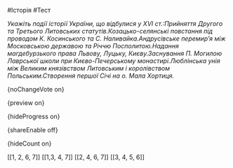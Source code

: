 #Історія #Тест

*Укажіть події історії України, що відбулися у XVI ст.:Прийняття Другого та Третього Литовських статутів.Козацько-селянські повстання під проводом К. Косинського та С. Наливайка.Андрусівське перемир’я між Московською державою та Річчю Посполитою.Надання магдебурзького права Львову, Луцьку, Києву.Заснування П. Могилою Лаврської школи при Києво-Печерському монастирі.Люблінська унія між Великим князівством Литовським і королівством Польським.Створення першої Січі на о. Мала Хортиця.*

{noChangeVote on}

{preview on}

{hideProgress on}

{shareEnable off}

{hideCount on}

[[1, 2, 6, 7]]
[[1,3, 4, 7]]
[[2, 4, 6, 7]]
[[3, 4, 5, 6]]
